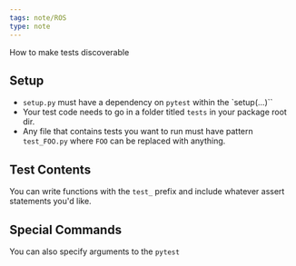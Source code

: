 ```yaml
---
tags: note/ROS
type: note
---
```

How to make tests discoverable

## Setup
- `setup.py` must have a dependency on `pytest` within the `setup(...)``
- Your test code needs to go in a folder titled `tests` in your package root dir.
- Any file that contains tests you want to run must have pattern `test_FOO.py` where `FOO` can be replaced with anything.
## Test Contents
You can write functions with the `test_` prefix and include whatever assert statements you'd like. 

## Special Commands
You can also specify arguments to the `pytest` 